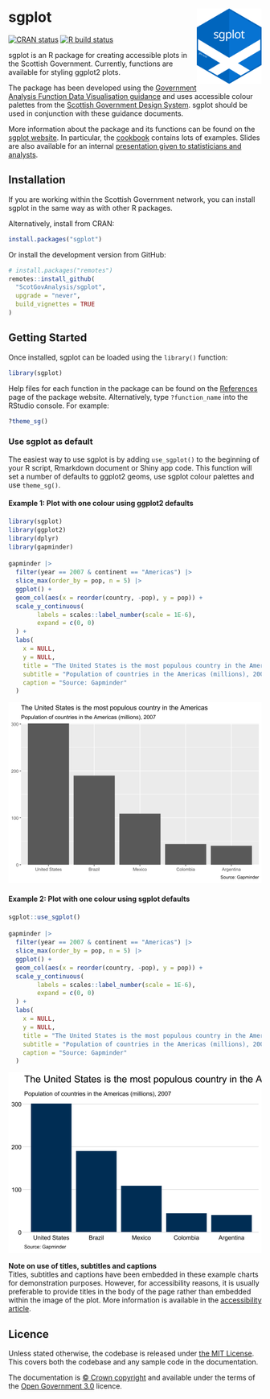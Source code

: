 
<!-- README.md is generated from README.Rmd. Please edit that file -->

# sgplot <img src="man/figures/logo.svg" alt="sgplot logo" align="right" height="150"/>

<!-- badges: start -->

[![CRAN
status](https://www.r-pkg.org/badges/version/sgplot)](https://CRAN.R-project.org/package=sgplot)
[![R build
status](https://github.com/ScotGovAnalysis/sgplot/workflows/R-CMD-check/badge.svg)](https://github.com/ScotGovAnalysis/sgplot/actions/workflows/R-CMD-check.yaml)
<!-- badges: end -->

sgplot is an R package for creating accessible plots in the Scottish
Government. Currently, functions are available for styling ggplot2
plots.

The package has been developed using the [Government Analysis Function
Data Visualisation
guidance](https://analysisfunction.civilservice.gov.uk/policy-store/data-visualisation-charts/)
and uses accessible colour palettes from the [Scottish Government Design
System](https://designsystem.gov.scot/guidance/charts/data-visualisation-colour-palettes).
sgplot should be used in conjunction with these guidance documents.

More information about the package and its functions can be found on the
[sgplot website](https://ScotGovAnalysis.github.io/sgplot/). In
particular, the
[cookbook](https://ScotGovAnalysis.github.io/sgplot/articles/cookbook.html)
contains lots of examples. Slides are also available for an internal
[presentation given to statisticians and
analysts](https://alice-hannah.github.io/presentations-and-blogs/2023-06-19_sgplot/slides.html).

## Installation

If you are working within the Scottish Government network, you can
install sgplot in the same way as with other R packages.

Alternatively, install from CRAN:

``` r
install.packages("sgplot")
```

Or install the development version from GitHub:

``` r
# install.packages("remotes")
remotes::install_github(
  "ScotGovAnalysis/sgplot",
  upgrade = "never",
  build_vignettes = TRUE
)
```

## Getting Started

Once installed, sgplot can be loaded using the `library()` function:

``` r
library(sgplot)
```

Help files for each function in the package can be found on the
[References](https://ScotGovAnalysis.github.io/sgplot/reference/) page
of the package website. Alternatively, type `?function_name` into the
RStudio console. For example:

``` r
?theme_sg()
```

### Use sgplot as default

The easiest way to use sgplot is by adding `use_sgplot()` to the
beginning of your R script, Rmarkdown document or Shiny app code. This
function will set a number of defaults to ggplot2 geoms, use sgplot
colour palettes and use `theme_sg()`.

#### Example 1: Plot with one colour using ggplot2 defaults

``` r
library(sgplot)
library(ggplot2)
library(dplyr)
library(gapminder)

gapminder |> 
  filter(year == 2007 & continent == "Americas") |>
  slice_max(order_by = pop, n = 5) |>
  ggplot() +
  geom_col(aes(x = reorder(country, -pop), y = pop)) +
  scale_y_continuous(
        labels = scales::label_number(scale = 1E-6),
        expand = c(0, 0)
  ) +
  labs(
    x = NULL,
    y = NULL,
    title = "The United States is the most populous country in the Americas",
    subtitle = "Population of countries in the Americas (millions), 2007",
    caption = "Source: Gapminder"
  )
```

<img src="man/figures/README-ex1-1.svg" alt="A bar chart with grey background, white grid lines and dark grey bars."  />

#### Example 2: Plot with one colour using sgplot defaults

``` r
sgplot::use_sgplot()

gapminder |> 
  filter(year == 2007 & continent == "Americas") |>
  slice_max(order_by = pop, n = 5) |>
  ggplot() +
  geom_col(aes(x = reorder(country, -pop), y = pop)) +
  scale_y_continuous(
        labels = scales::label_number(scale = 1E-6),
        expand = c(0, 0)
  ) +
  labs(
    x = NULL,
    y = NULL,
    title = "The United States is the most populous country in the Americas",
    subtitle = "Population of countries in the Americas (millions), 2007",
    caption = "Source: Gapminder"
  )
```

<img src="man/figures/README-ex2-1.svg" alt="A bar chart with white background, light grey horizontal grid lines dark blue bars."  />

**Note on use of titles, subtitles and captions** <br> Titles, subtitles
and captions have been embedded in these example charts for
demonstration purposes. However, for accessibility reasons, it is
usually preferable to provide titles in the body of the page rather than
embedded within the image of the plot. More information is available in
the [accessibility
article](https://ScotGovAnalysis.github.io/sgplot/articles/accessibility.html#other-accessibility-considerations).

## Licence

Unless stated otherwise, the codebase is released under [the MIT
License](LICENSE). This covers both the codebase and any sample code in
the documentation.

The documentation is [© Crown
copyright](https://www.nationalarchives.gov.uk/information-management/re-using-public-sector-information/uk-government-licensing-framework/crown-copyright/)
and available under the terms of the [Open Government
3.0](https://www.nationalarchives.gov.uk/doc/open-government-licence/version/3/)
licence.
